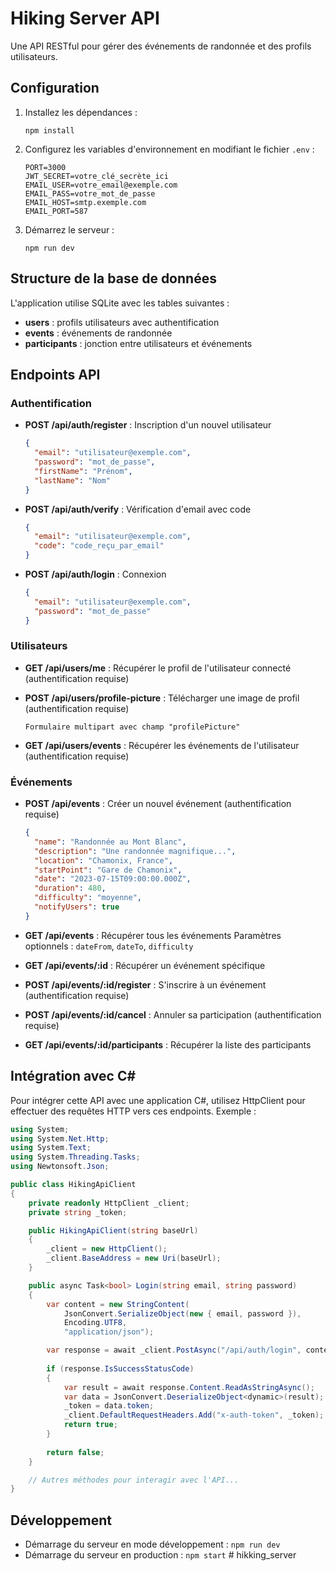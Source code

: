 # Hiking Server API

Une API RESTful pour gérer des événements de randonnée et des profils utilisateurs.

## Configuration

1. Installez les dépendances :
   ```
   npm install
   ```

2. Configurez les variables d'environnement en modifiant le fichier `.env` :
   ```
   PORT=3000
   JWT_SECRET=votre_clé_secrète_ici
   EMAIL_USER=votre_email@exemple.com
   EMAIL_PASS=votre_mot_de_passe
   EMAIL_HOST=smtp.exemple.com
   EMAIL_PORT=587
   ```

3. Démarrez le serveur :
   ```
   npm run dev
   ```

## Structure de la base de données

L'application utilise SQLite avec les tables suivantes :

- **users** : profils utilisateurs avec authentification
- **events** : événements de randonnée
- **participants** : jonction entre utilisateurs et événements

## Endpoints API

### Authentification

- **POST /api/auth/register** : Inscription d'un nouvel utilisateur
  ```json
  {
    "email": "utilisateur@exemple.com",
    "password": "mot_de_passe",
    "firstName": "Prénom",
    "lastName": "Nom"
  }
  ```

- **POST /api/auth/verify** : Vérification d'email avec code
  ```json
  {
    "email": "utilisateur@exemple.com",
    "code": "code_reçu_par_email"
  }
  ```

- **POST /api/auth/login** : Connexion
  ```json
  {
    "email": "utilisateur@exemple.com",
    "password": "mot_de_passe"
  }
  ```

### Utilisateurs

- **GET /api/users/me** : Récupérer le profil de l'utilisateur connecté (authentification requise)

- **POST /api/users/profile-picture** : Télécharger une image de profil (authentification requise)
  ```
  Formulaire multipart avec champ "profilePicture"
  ```

- **GET /api/users/events** : Récupérer les événements de l'utilisateur (authentification requise)

### Événements

- **POST /api/events** : Créer un nouvel événement (authentification requise)
  ```json
  {
    "name": "Randonnée au Mont Blanc",
    "description": "Une randonnée magnifique...",
    "location": "Chamonix, France",
    "startPoint": "Gare de Chamonix",
    "date": "2023-07-15T09:00:00.000Z",
    "duration": 480,
    "difficulty": "moyenne",
    "notifyUsers": true
  }
  ```

- **GET /api/events** : Récupérer tous les événements
  Paramètres optionnels : `dateFrom`, `dateTo`, `difficulty`

- **GET /api/events/:id** : Récupérer un événement spécifique

- **POST /api/events/:id/register** : S'inscrire à un événement (authentification requise)

- **POST /api/events/:id/cancel** : Annuler sa participation (authentification requise)

- **GET /api/events/:id/participants** : Récupérer la liste des participants

## Intégration avec C#

Pour intégrer cette API avec une application C#, utilisez HttpClient pour effectuer des requêtes HTTP vers ces endpoints. Exemple :

```csharp
using System;
using System.Net.Http;
using System.Text;
using System.Threading.Tasks;
using Newtonsoft.Json;

public class HikingApiClient
{
    private readonly HttpClient _client;
    private string _token;

    public HikingApiClient(string baseUrl)
    {
        _client = new HttpClient();
        _client.BaseAddress = new Uri(baseUrl);
    }

    public async Task<bool> Login(string email, string password)
    {
        var content = new StringContent(
            JsonConvert.SerializeObject(new { email, password }),
            Encoding.UTF8,
            "application/json");

        var response = await _client.PostAsync("/api/auth/login", content);
        
        if (response.IsSuccessStatusCode)
        {
            var result = await response.Content.ReadAsStringAsync();
            var data = JsonConvert.DeserializeObject<dynamic>(result);
            _token = data.token;
            _client.DefaultRequestHeaders.Add("x-auth-token", _token);
            return true;
        }
        
        return false;
    }

    // Autres méthodes pour interagir avec l'API...
}
```

## Développement

- Démarrage du serveur en mode développement : `npm run dev`
- Démarrage du serveur en production : `npm start` #   h i k k i n g _ s e r v e r  
 